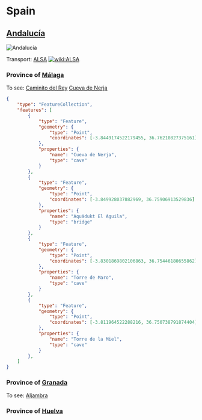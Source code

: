 # Spain

## [Andalucía](https://en.wikipedia.org/wiki/Andalusia)

![Andalucía](https://upload.wikimedia.org/wikipedia/commons/2/20/Flag_of_Andaluc%C3%ADa.svg)

Transport:
[ALSA](https://www.alsa.com/en/web/bus/home) [![wiki:ALSA](https://img.shields.io/badge/ALSA-gray.svg?logo=Wikipedia)](https://en.wikipedia.org/wiki/Alsa_(bus_company))

### Province of [Málaga](https://en.wikipedia.org/wiki/M%C3%A1laga)

To see:
[Caminito del Rey](https://en.wikipedia.org/wiki/Caminito_del_Rey)
[Cueva de Nerja](https://en.wikipedia.org/wiki/Caves_of_Nerja)

```geojson
{
    "type": "FeatureCollection",
    "features": [
        {
            "type": "Feature",
            "geometry": {
                "type": "Point",
                "coordinates": [-3.8449174522179455, 36.76210827375161]
            },
            "properties": {
                "name": "Cueva de Nerja",
                "type": "cave"
            }
        },
        {
            "type": "Feature",
            "geometry": {
                "type": "Point",
                "coordinates": [-3.849928037882969, 36.75906913529836]
            },
            "properties": {
                "name": "Aquädukt El Aguila",
                "type": "bridge"
            }
        },
        {
            "type": "Feature",
            "geometry": {
                "type": "Point",
                "coordinates": [-3.8301869802106863, 36.75446180655862]
            },
            "properties": {
                "name": "Torre de Maro",
                "type": "cave"
            }
        },
        {
            "type": "Feature",
            "geometry": {
                "type": "Point",
                "coordinates": [-3.811964522288216, 36.750738791874404]
            },
            "properties": {
                "name": "Torre de la Miel",
                "type": "cave"
            }
        },
    ]
}
```

### Province of [Granada](https://en.wikipedia.org/wiki/Granada)

To see:
[Aljambra](https://en.wikipedia.org/wiki/Alhambra)

### Province of [Huelva](https://en.wikipedia.org/wiki/Huelva)

